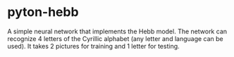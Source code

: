 # pyton-hebb
A simple neural network that implements the Hebb model. The network can recognize 4 letters of the Cyrillic alphabet (any letter and language can be used). It takes 2 pictures for training and 1 letter for testing. 
